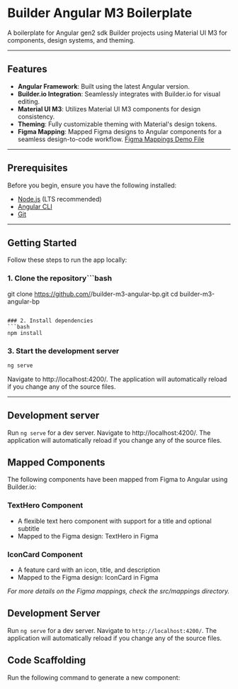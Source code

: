 # Builder Angular M3 Boilerplate

A boilerplate for Angular gen2 sdk Builder projects using Material UI M3 for components, design systems, and theming.

---

## Features
- **Angular Framework**: Built using the latest Angular version.
- **Builder.io Integration**: Seamlessly integrates with Builder.io for visual editing.
- **Material UI M3**: Utilizes Material UI M3 components for design consistency.
- **Theming**: Fully customizable theming with Material's design tokens.
- **Figma Mapping**: Mapped Figma designs to Angular components for a seamless design-to-code workflow. [Figma Mappings Demo File](https://www.figma.com/design/Bs1LsFDwuyBqd1ONmobru7/Demo-mapping?node-id=0-1&node-type=canvas&t=kVNsay0SubKoxUPa-0)

---

## Prerequisites
Before you begin, ensure you have the following installed:
- [Node.js](https://nodejs.org/) (LTS recommended)
- [Angular CLI](https://angular.io/cli)
- [Git](https://git-scm.com/)

---

## Getting Started
Follow these steps to run the app locally:

### 1. Clone the repository```bash
git clone https://github.com/<username>/builder-m3-angular-bp.git
cd builder-m3-angular-bp
```

### 2. Install dependencies
```bash
npm install
```

### 3. Start the development server
```bash
ng serve
```
Navigate to http://localhost:4200/. The application will automatically reload if you change any of the source files.

---

## Development server
Run `ng serve` for a dev server. Navigate to http://localhost:4200/. The application will automatically reload if you change any of the source files.

## Mapped Components
The following components have been mapped from Figma to Angular using Builder.io:

### TextHero Component
- A flexible text hero component with support for a title and optional subtitle
- Mapped to the Figma design: TextHero in Figma

### IconCard Component  
- A feature card with an icon, title, and description
- Mapped to the Figma design: IconCard in Figma

*For more details on the Figma mappings, check the src/mappings directory.*

## Development Server
Run `ng serve` for a dev server. Navigate to `http://localhost:4200/`. The application will automatically reload if you change any of the source files.

## Code Scaffolding
Run the following command to generate a new component:
